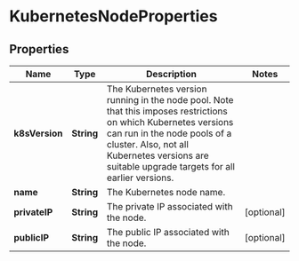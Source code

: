 

# KubernetesNodeProperties

## Properties

| Name | Type | Description | Notes |
| ------------ | ------------- | ------------- | ------------- |
| **k8sVersion** | **String** | The Kubernetes version running in the node pool. Note that this imposes restrictions on which Kubernetes versions can run in the node pools of a cluster. Also, not all Kubernetes versions are suitable upgrade targets for all earlier versions. |  |
| **name** | **String** | The Kubernetes node name. |  |
| **privateIP** | **String** | The private IP associated with the node. |  [optional] |
| **publicIP** | **String** | The public IP associated with the node. |  [optional] |



